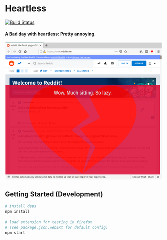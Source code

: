 # Heartless

[![Build Status](https://travis-ci.com/pckilgore/heartless.svg?branch=master)](https://travis-ci.com/pckilgore/heartless)

#### A Bad day with heartless:  Pretty annoying.
![Heartless, if you've been REALLY lazy](https://github.com/pckilgore/heartless/blob/master/dist/bad_day.png)

## Getting Started (Development)

```bash
# install deps
npm install

# load extension for testing in firefox
# (see package.json.webExt for default config)
npm start
```
